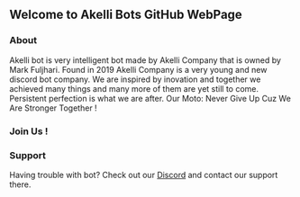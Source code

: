 ## Welcome to Akelli Bots GitHub WebPage

### About

Akelli bot is very intelligent bot made by Akelli Company that is owned by Mark Fuljhari.
Found in 2019 Akelli Company is a very young and new discord bot company.
We are inspired by inovation and together we achieved many things and many more of them are yet still to come.
Persistent perfection is what we are after.
Our Moto: Never Give Up Cuz We Are Stronger Together !

### Join Us !

### Support

Having trouble with bot? Check out our [Discord](https://discord.me/akellibot) and contact our support there.
